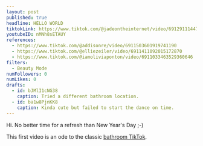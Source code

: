 ```yaml
---
layout: post
published: true
headline: HELLO WORLD
tiktokLink: https://www.tiktok.com/@jadeontheinternet/video/6912911144730545413
youtubeID: nMNh8sETAUY
references:
  - https://www.tiktok.com/@addisonre/video/6911503601919741190
  - https://www.tiktok.com/@elliezeiler/video/6911411092015172870
  - https://www.tiktok.com/@iamoliviaponton/video/6911033463529360646
filters:
  - Beauty Mode
numFollowers: 0
numLikes: 0
drafts:
  - id: bJMlI1cNG38
    caption: Tried a different bathroom location.
  - id: ba1w8PjnKK8
    caption: Kinda cute but failed to start the dance on time.
---
```


Hi. No better time for a refresh than New Year's Day ;-)

This first video is an ode to the classic [bathroom TikTok](https://www.nytimes.com/2020/01/23/style/tik-tok-bathrooms.html).
